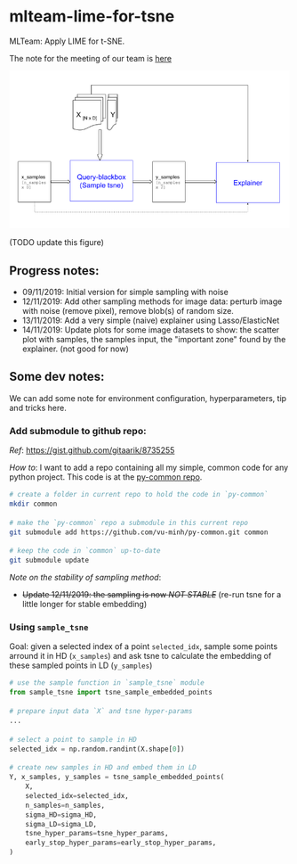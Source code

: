 # mlteam-lime-for-tsne
MLTeam: Apply LIME for t-SNE.

The note for the meeting of our team is [here](meeting_notes.md)

![](LIME+tSNE.png)

(TODO update this figure)


## Progress notes:
+ 09/11/2019: Initial version for simple sampling with noise
+ 12/11/2019: Add other sampling methods for image data: perturb image with noise (remove pixel), remove blob(s) of random size.
+ 13/11/2019: Add a very simple (naive) explainer using Lasso/ElasticNet
+ 14/11/2019: Update plots for some image datasets to show: the scatter plot with samples, the samples input, the "important zone" found by the explainer. (not good for now)


## Some dev notes:
We can add some note for environment configuration, hyperparameters, tip and tricks here.

### Add submodule to github repo:

*Ref*: https://gist.github.com/gitaarik/8735255

*How to*: I want to add a repo containing all my simple, common code for any python project. This code is at the [py-common repo](https://github.com/vu-minh/py-common).

```bash
# create a folder in current repo to hold the code in `py-common`
mkdir common

# make the `py-common` repo a submodule in this current repo
git submodule add https://github.com/vu-minh/py-common.git common

# keep the code in `common` up-to-date
git submodule update
```

*Note on the stability of sampling method*:
+ ~~Update 12/11/2019: the sampling is now *NOT STABLE*~~ (re-run tsne for a little longer for stable embedding)


### Using `sample_tsne`
Goal: given a selected index of a point `selected_idx`, sample some points arround it in HD (`x_samples`) and ask tsne to calculate the embedding of these sampled points in LD (`y_samples`)

```python
# use the sample function in `sample_tsne` module
from sample_tsne import tsne_sample_embedded_points

# prepare input data `X` and tsne hyper-params
...

# select a point to sample in HD
selected_idx = np.random.randint(X.shape[0])

# create new samples in HD and embed them in LD
Y, x_samples, y_samples = tsne_sample_embedded_points(
    X,
    selected_idx=selected_idx,
    n_samples=n_samples,
    sigma_HD=sigma_HD,
    sigma_LD=sigma_LD,
    tsne_hyper_params=tsne_hyper_params,
    early_stop_hyper_params=early_stop_hyper_params,
)
```

